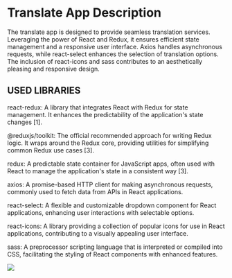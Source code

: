 # Translate App Description
The translate app is designed to provide seamless translation services. Leveraging the power of React and Redux, it ensures efficient state management and a responsive user interface. Axios handles asynchronous requests, while react-select enhances the selection of translation options. The inclusion of react-icons and sass contributes to an aesthetically pleasing and responsive design.


## USED LIBRARIES 
react-redux: A library that integrates React with Redux for state management. It enhances the predictability of the application's state changes [1].

@reduxjs/toolkit: The official recommended approach for writing Redux logic. It wraps around the Redux core, providing utilities for simplifying common Redux use cases [3].

redux: A predictable state container for JavaScript apps, often used with React to manage the application's state in a consistent way [3].

axios: A promise-based HTTP client for making asynchronous requests, commonly used to fetch data from APIs in React applications.

react-select: A flexible and customizable dropdown component for React applications, enhancing user interactions with selectable options.

react-icons: A library providing a collection of popular icons for use in React applications, contributing to a visually appealing user interface.

sass: A preprocessor scripting language that is interpreted or compiled into CSS, facilitating the styling of React components with enhanced features.

![](./vite-project/src/assets/translate.gif)



